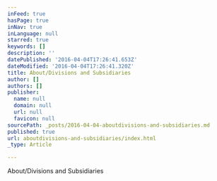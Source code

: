 ```yaml
---
inFeed: true
hasPage: true
inNav: true
inLanguage: null
starred: true
keywords: []
description: ''
datePublished: '2016-04-04T17:26:41.653Z'
dateModified: '2016-04-04T17:26:41.320Z'
title: About/Divisions and Subsidiaries
author: []
authors: []
publisher:
  name: null
  domain: null
  url: null
  favicon: null
sourcePath: _posts/2016-04-04-aboutdivisions-and-subsidiaries.md
published: true
url: aboutdivisions-and-subsidiaries/index.html
_type: Article

---
```

About/Divisions and Subsidiaries